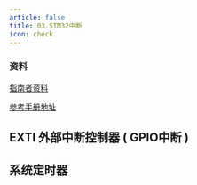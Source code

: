 ```yaml
---
article: false
title: 03.STM32中断
icon: check
---
```

### 资料
[指南者资料](https://doc.embedfire.com/products/link/zh/latest/mcu/stm32/ebf_stm32f103_zhinanzhe/download/stm32f103_zhinanzhe.html)

[参考手册地址](https://github.com/1663784811/1663784811.github.io/blob/main/docs/%E7%A1%AC%E4%BB%B6/STM32/STM32%E5%8F%82%E8%80%83%E6%89%8B%E5%86%8C%E4%B8%AD%E6%96%87.pdf)

## EXTI 外部中断控制器  ( GPIO中断 )


## 系统定时器


































